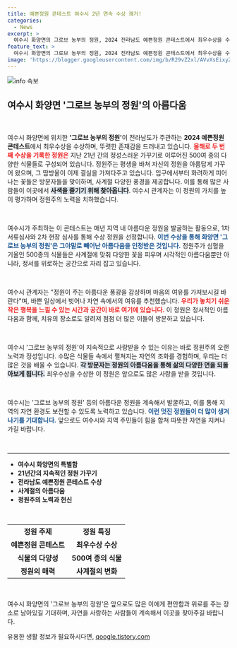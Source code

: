 ```yaml
---
title: 예쁜정원 콘테스트 여수시 2년 연속 수상 쾌거!
categories:
  - News
excerpt: >
  여수시 화양면의 그로브 농부의 정원, 2024 전라남도 예쁜정원 콘테스트에서 최우수상을 수상하며 2년 연속 영예를 안았습니다. 500여 종의 식물들로 꾸며진 이 정원은 사계절마다 변화하는 아름다움으로 방문객들을 매료시키고 있습니다.
feature_text: >
  여수시 화양면의 그로브 농부의 정원, 2024 전라남도 예쁜정원 콘테스트에서 최우수상을 수상하며 2년 연속 영예를 안았습니다. 500여 종의 식물들로 꾸며진 이 정원은 사계절마다 변화하는 아름다움으로 방문객들을 매료시키고 있습니다.
image: 'https://blogger.googleusercontent.com/img/b/R29vZ2xl/AVvXsEixyZcFfHzMRdzZMjFBmAUKJYCLCGyLL1o632UiGVXcaFdKo_bkvkuCioo0uUKlGfBVcT3P84aROyZIXSBEx3Aw5nCQ3pTgDom1WDC4m8eifvWiAmWEEVb4x6G_l8C0QH225ldMjyaFvpxGEBGNO37VmDTDMHGhJPq73UglMfDca1-0aw/s1600/blogspot.png'
---
```


<p><img src="https://blogger.googleusercontent.com/img/b/R29vZ2xl/AVvXsEixyZcFfHzMRdzZMjFBmAUKJYCLCGyLL1o632UiGVXcaFdKo_bkvkuCioo0uUKlGfBVcT3P84aROyZIXSBEx3Aw5nCQ3pTgDom1WDC4m8eifvWiAmWEEVb4x6G_l8C0QH225ldMjyaFvpxGEBGNO37VmDTDMHGhJPq73UglMfDca1-0aw/s1600/blogspot.png" alt="info 속보" /></p>

<h2 data-ke-size="size26">여수시 화양면 '그로브 농부의 정원'의 아름다움</h2>

<p data-ke-size="size16">&nbsp;</p>

<p>여수시 화양면에 위치한 <b>'그로브 농부의 정원'</b>이 전라남도가 주관하는 <b>2024 예쁜정원 콘테스트</b>에서 최우수상을 수상하며, 뚜렷한 존재감을 드러내고 있습니다. <b><span style="color: #ee2323;">올해로 두 번째 수상을 기록한 정원은</span></b> 지난 21년 간의 정성스러운 가꾸기로 이루어진 500여 종의 다양한 식물들로 구성되어 있습니다. 정원주는 평생을 바쳐 자신의 정원을 아름답게 가꾸어 왔으며, 그 땀방울이 이제 결실을 가져다주고 있습니다. 입구에서부터 화려하게 피어나는 꽃들은 방문자들을 맞이하며, 사계절 다양한 풍경을 제공합니다. 이를 통해 많은 사람들이 이곳에서 <b><span style="background-color: #21538527;">사색을 즐기기 위해 찾아옵니다</span></b>. 여수시 관계자는 이 정원의 가치를 높이 평가하며 정원주의 노력을 치하했습니다.</p>

<p data-ke-size="size16">&nbsp;</p>

<p>여수시가 주최하는 이 콘테스트는 매년 지역 내 아름다운 정원을 발굴하는 활동으로, 1차 서류심사와 2차 현장 심사를 통해 수상 정원을 선정합니다. <b><span style="color: #1a5490;">이번 수상을 통해 화양면 '그로브 농부의 정원'은 그야말로 빼어난 아름다움을 인정받은 것입니다.</span></b> 정원주가 심혈을 기울인 500종의 식물들은 사계절에 맞춰 다양한 꽃을 피우며 시각적인 아름다움뿐만 아니라, 정서를 위로하는 공간으로 자리 잡고 있습니다.</p>

<p data-ke-size="size16">&nbsp;</p>

<p>여수시 관계자는 "정원이 주는 아름다운 풍광을 감상하며 마음의 여유를 가져보시길 바란다"며, 바쁜 일상에서 벗어나 자연 속에서의 여유를 추천했습니다. <b><span style="color: #ee2323;">우리가 놓치기 쉬운 작은 행복을 느낄 수 있는 시간과 공간이 바로 여기에 있습니다.</span></b> 이 정원은 정서적인 아름다움과 함께, 치유의 장소로도 알려져 점점 더 많은 이들이 방문하고 있습니다.</p>

<p data-ke-size="size16">&nbsp;</p>

<p>여수시 '그로브 농부의 정원'이 지속적으로 사랑받을 수 있는 이유는 바로 정원주의 오랜 노력과 정성입니다. 수많은 식물들 속에서 펼쳐지는 자연의 조화를 경험하며, 우리는 더 많은 것을 배울 수 있습니다. <b><span style="background-color: #21538527;">각 방문자는 정원의 아름다움을 통해 삶의 다양한 면을 되돌아보게 됩니다.</span></b> 최우수상을 수상한 이 정원은 앞으로도 많은 사랑을 받을 것입니다. </p>

<p data-ke-size="size16">&nbsp;</p>

<p>여수시는 '그로브 농부의 정원' 등의 아름다운 정원을 계속해서 발굴하고, 이를 통해 지역의 자연 환경도 보전할 수 있도록 노력하고 있습니다. <b><span style="color: #1a5490;">이런 멋진 정원들이 더 많이 생겨나기를 기대합니다.</span></b> 앞으로도 여수시와 지역 주민들이 힘을 합쳐 따뜻한 자연을 지켜나가길 바랍니다.</p>

<p data-ke-size="size16">&nbsp;</p>

<hr>

<ul>
    <li><b>여수시 화양면의 특별함</b></li>
    <li><b>21년간의 지속적인 정원 가꾸기</b></li>
    <li><b>전라남도 예쁜정원 콘테스트 수상</b></li>
    <li><b>사계절의 아름다움</b></li>
    <li><b>정원주의 노력과 헌신</b></li>
</ul>

<p data-ke-size="size16">&nbsp;</p>

<table style="width: 100%;">
    <tr>
        <td style="text-align: center; height: 17px;"><b>정원 주제</b></td>
        <td style="text-align: center; height: 17px;"><b>정원 특징</b></td>
    </tr>
    <tr>
        <td style="text-align: center; height: 17px;"><b>예쁜정원 콘테스트</b></td>
        <td style="text-align: center; height: 17px;"><b>최우수상 수상</b></td>
    </tr>
    <tr>
        <td style="text-align: center; height: 17px;"><b>식물의 다양성</b></td>
        <td style="text-align: center; height: 17px;"><b>500여 종의 식물</b></td>
    </tr>
    <tr>
        <td style="text-align: center; height: 17px;"><b>정원의 매력</b></td>
        <td style="text-align: center; height: 17px;"><b>사계절의 변화</b></td>
    </tr>
</table>

<p data-ke-size="size16">&nbsp;</p>

<p>여수시 화양면의 '그로브 농부의 정원'은 앞으로도 많은 이에게 편안함과 위로를 주는 장소로 남아있길 기대하며, 자연을 사랑하는 사람들이 계속해서 이곳을 찾아주길 바랍니다.</p>
유용한 생활 정보가 필요하시다면, <a href="https://qoogle.tistory.com" rel="dofollow">qoogle.tistory.com</a>


